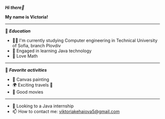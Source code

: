   *******Hi there👋*******
 
 **My name is Victoria!**

   ---- 
   :brain: *****Education*****
        
  - :woman_student: I'm currently studying Computer engineering in Technical University of Sofia, branch Plovdiv
  - 🌱  Engaged in learning Java technology
  - :triangular_ruler: Love Math
  ---
:smiling_face_with_three_hearts: *****Favorite activities*****
   - :art: Canvas painting
   - :earth_africa: Exciting travels :blue_car: 
   - :movie_camera: Good movies
   --- 
- :eyes: Looking to a Java internship
- 📫 How to contact me: viktoriakehaiova5@gmail.com
